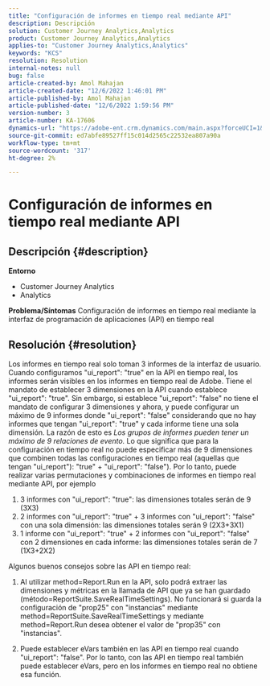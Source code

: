 ```yaml
---
title: "Configuración de informes en tiempo real mediante API"
description: Descripción
solution: Customer Journey Analytics,Analytics
product: Customer Journey Analytics,Analytics
applies-to: "Customer Journey Analytics,Analytics"
keywords: "KCS"
resolution: Resolution
internal-notes: null
bug: false
article-created-by: Amol Mahajan
article-created-date: "12/6/2022 1:46:01 PM"
article-published-by: Amol Mahajan
article-published-date: "12/6/2022 1:59:56 PM"
version-number: 3
article-number: KA-17606
dynamics-url: "https://adobe-ent.crm.dynamics.com/main.aspx?forceUCI=1&pagetype=entityrecord&etn=knowledgearticle&id=0b6cb14f-6c75-ed11-81aa-6045bd006e5a"
source-git-commit: ed7abfe89527ff15c014d2565c22532ea807a90a
workflow-type: tm+mt
source-wordcount: '317'
ht-degree: 2%

---
```


# Configuración de informes en tiempo real mediante API

## Descripción {#description}

<b>Entorno</b>
- Customer Journey Analytics
- Analytics



<b>Problema/Síntomas</b>
Configuración de informes en tiempo real mediante la interfaz de programación de aplicaciones (API) en tiempo real


## Resolución {#resolution}


Los informes en tiempo real solo toman 3 informes de la interfaz de usuario.
Cuando configuramos &quot;ui_report&quot;: &quot;true&quot; en la API en tiempo real, los informes serán visibles en los informes en tiempo real de Adobe. Tiene el mandato de establecer 3 dimensiones en la API cuando establece &quot;ui_report&quot;: &quot;true&quot;.
Sin embargo, si establece &quot;ui_report&quot;: &quot;false&quot; no tiene el mandato de configurar 3 dimensiones y ahora, y puede configurar un máximo de 9 informes donde &quot;ui_report&quot;: &quot;false&quot; considerando que no hay informes que tengan &quot;ui_report&quot;: &quot;true&quot; y cada informe tiene una sola dimensión.
La razón de esto es *Los grupos de informes pueden tener un máximo de 9 relaciones de evento.* Lo que significa que para la configuración en tiempo real no puede especificar más de 9 dimensiones que combinen todas las configuraciones en tiempo real (aquellas que tengan &quot;ui_report&quot;): &quot;true&quot; + &quot;ui_report&quot;: &quot;false&quot;).
Por lo tanto, puede realizar varias permutaciones y combinaciones de informes en tiempo real mediante API, por ejemplo

1. 3 informes con &quot;ui_report&quot;: &quot;true&quot;: las dimensiones totales serán de 9 (3X3)
2. 2 informes con &quot;ui_report&quot;: &quot;true&quot; + 3 informes con &quot;ui_report&quot;: &quot;false&quot; con una sola dimensión: las dimensiones totales serán 9 (2X3+3X1)
3. 1 informe con &quot;ui_report&quot;: &quot;true&quot; + 2 informes con &quot;ui_report&quot;: &quot;false&quot; con 2 dimensiones en cada informe: las dimensiones totales serán de 7 (1X3+2X2)


Algunos buenos consejos sobre las API en tiempo real:

1. Al utilizar method=Report.Run en la API, solo podrá extraer las dimensiones y métricas en la llamada de API que ya se han guardado (método=ReportSuite.SaveRealTimeSettings). No funcionará si guarda la configuración de &quot;prop25&quot; con &quot;instancias&quot; mediante method=ReportSuite.SaveRealTimeSettings y mediante method=Report.Run desea obtener el valor de &quot;prop35&quot; con &quot;instancias&quot;.


2. Puede establecer eVars también en las API en tiempo real cuando &quot;ui_report&quot;: &quot;false&quot;. Por lo tanto, con las API en tiempo real también puede establecer eVars, pero en los informes en tiempo real no obtiene esa función.

